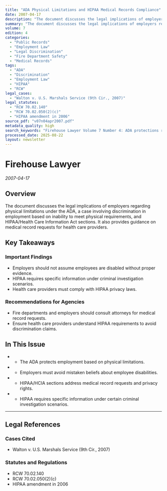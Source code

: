 ```yaml
---
title: "ADA Physical Limitations and HIPAA Medical Records Compliance"
date: 2007-04-17
description: "The document discusses the legal implications of employers regarding physical limitations under the ADA, a case involving discrimination in employment based on inability to meet physical requirements, and HIPAA/Health Care Information Act sections. It also provides guidance on medical record requests for health care providers."
summary: "The document discusses the legal implications of employers regarding physical limitations under the ADA, a case involving discrimination in employment based on inability to meet physical requirements, and HIPAA/Health Care Information Act sections. It also provides guidance on medical record requests for health care providers."
volume: 7
edition: 4
categories:
  - "Public Records"
  - "Employment Law"
  - "Legal Discrimination"
  - "Fire Department Safety"
  - "Medical Records"
tags:
  - "ADA"
  - "Discrimination"
  - "Employment Law"
  - "HIPAA"
  - "RCW"
legal_cases:
  - "Walton v. U.S. Marshals Service (9th Cir., 2007)"
legal_statutes:
  - "RCW 70.02.140"
  - "RCW 70.02.050(2)(c)"
  - "HIPAA amendment in 2006"
source_pdf: "v07n04apr2007.pdf"
metadata_quality: high
search_keywords: "Firehouse Lawyer Volume 7 Number 4: ADA protections regarding physical limitations, employment discrimination cases, HIPAA/HCIA sections, HIPAA medical record requirements, and legal considerations fo..."
processed_date: 2025-08-22
layout: newsletter
---
```


# Firehouse Lawyer

*2007-04-17*

## Overview

The document discusses the legal implications of employers regarding physical limitations under the ADA, a case involving discrimination in employment based on inability to meet physical requirements, and HIPAA/Health Care Information Act sections. It also provides guidance on medical record requests for health care providers.

## Key Takeaways

### Important Findings

- Employers should not assume employees are disabled without proper evidence.
- HIPAA requires specific information under criminal investigation scenarios.
- Health care providers must comply with HIPAA privacy laws.

### Recommendations for Agencies

- Fire departments and employers should consult attorneys for medical record requests.
- Ensure health care providers understand HIPAA requirements to avoid discrimination claims.

## In This Issue

- - The ADA protects employment based on physical limitations.
- - Employers must avoid mistaken beliefs about employee disabilities.
- - HIPAA/HCIA sections address medical record requests and privacy rights.
- - HIPAA requires specific information under certain criminal investigation scenarios.

---

## Legal References

### Cases Cited

- Walton v. U.S. Marshals Service (9th Cir., 2007)

### Statutes and Regulations

- RCW 70.02.140
- RCW 70.02.050(2)(c)
- HIPAA amendment in 2006

